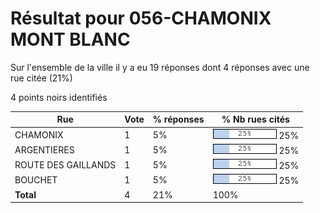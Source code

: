 # Résultat pour 056-CHAMONIX MONT BLANC

Sur l'ensemble de la ville il y a eu 19 réponses dont 4 réponses avec une rue citée (21%)

4 points noirs identifiés

| Rue | Vote | % réponses | % Nb rues cités|
|-----|------|------------|----------------|
| CHAMONIX | 1 | 5% | <img src="../../img/bar_25.gif" />&nbsp;25%|
| ARGENTIERES | 1 | 5% | <img src="../../img/bar_25.gif" />&nbsp;25%|
| ROUTE DES GAILLANDS | 1 | 5% | <img src="../../img/bar_25.gif" />&nbsp;25%|
| BOUCHET | 1 | 5% | <img src="../../img/bar_25.gif" />&nbsp;25%|
| **Total** | 4 | 21% | 100%|
